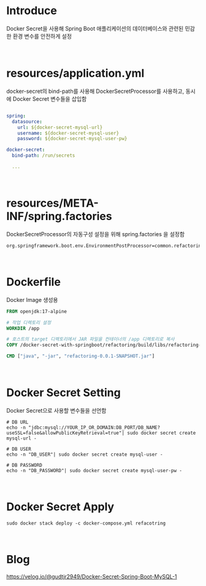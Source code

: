 # Introduce

Docker Secret을 사용해 Spring Boot 애플리케이션의 데이터베이스와 관련된 민감한 환경 변수를 안전하게 설정

</br>

# resources/application.yml

docker-secret의 bind-path를 사용해 DockerSecretProcessor를 사용하고, 동시에 Docker Secret 변수들을 삽입함

```yml

spring:
  datasource:
    url: ${docker-secret-mysql-url}
    username: ${docker-secret-mysql-user}
    password: ${docker-secret-mysql-user-pw}

docker-secret:
  bind-path: /run/secrets

  ...

```

</br>

# resources/META-INF/spring.factories

DockerSecretProcessor의 자동구성 설정을 위해 spring.factories 을 설정함

```factories
org.springframework.boot.env.EnvironmentPostProcessor=common.refactoring.DockerSecretProcessor
```
</br>

# Dockerfile

Docker Image 생성용

```Dockerfile
FROM openjdk:17-alpine

# 작업 디렉토리 설정
WORKDIR /app

# 호스트의 target 디렉토리에서 JAR 파일을 컨테이너의 /app 디렉토리로 복사
COPY /docker-secret-with-springboot/refactoring/build/libs/refactoring-0.0.1-SNAPSHOT.jar refactoring-0.0.1-SNAPSHOT.jar

CMD ["java", "-jar", "refactoring-0.0.1-SNAPSHOT.jar"]
```

</br>

# Docker Secret Setting

Docker Secret으로 사용할 변수들을 선언함

```shell
# DB URL
echo -n "jdbc:mysql://YOUR_IP_OR_DOMAIN:DB_PORT/DB_NAME?useSSL=false&allowPublicKeyRetrieval=true"| sudo docker secret create mysql-url -
```

```shell
# DB USER
echo -n "DB_USER"| sudo docker secret create mysql-user -
```

```shell
# DB PASSWORD
echo -n "DB_PASSWORD"| sudo docker secret create mysql-user-pw -
```

</br>

# Docker Secret Apply

```shell
sudo docker stack deploy -c docker-compose.yml refacotring
```

</br>

# Blog

https://velog.io/@gudtjr2949/Docker-Secret-Spring-Boot-MySQL-1
